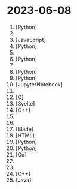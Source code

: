 # 2023-06-08

1. [](https://github.comundefined "<⚡️> SuperAGI - A dev-first open source autonomous AI agent framework. Enabling developers to build, manage & run useful autonomous agents quickly and reliably.") [Python]
2. [](https://github.comundefined "科技爱好者周刊，每周五发布") 
3. [](https://github.comundefined "Starter files, final projects, and FAQ for my Ultimate React course") [JavaScript]
4. [](https://github.comundefined "Enable everyone to develop, optimize and deploy AI models natively on everyone's devices.") [Python]
5. [](https://github.comundefined "Segment Anything in High Quality") 
6. [](https://github.comundefined "It's React, but in Python") [Python]
7. [](https://github.comundefined "Collection of Summer 2023 & Summer 2024 tech internships!") 
8. [](https://github.comundefined "Decoupling Reasoning from Observations for Efficient Augmented Language Models") [Python]
9. [](https://github.comundefined "OpenDAN is an open source Personal AI OS , which consolidates various AI modules in one place for your personal use.") [Python]
10. [](https://github.comundefined "A collection of scientific methods, processes, algorithms, and systems to build stories & models. This roadmap contains 16 Chapters, whether you are a fresher in the field or an experienced professional who wants to transition into Data Science & AI") [JupyterNotebook]
11. [](https://github.comundefined "A list of Summer 2024 internships for software engineering, updated automatically everyday") 
12. [](https://github.comundefined "Port of Facebook's LLaMA model in C/C++") [C]
13. [](https://github.comundefined "Open source codebase powering the HuggingChat app") [Svelte]
14. [](https://github.comundefined "100% Open Source CSGO") [C++]
15. [](https://github.comundefined "Curated list of project-based tutorials") 
16. [](https://github.comundefined "The Mojo Programming Language") 
17. [](https://github.comundefined "LLMs custom-chatbots console ⚡") [Blade]
18. [](https://github.comundefined "用 Vue3 和 Go 搭建的微软 New Bing 演示站点，拥有一致的 UI 体验，支持 ChatGPT 提示词，国内可用。") [HTML]
19. [](https://github.comundefined "CodeTF: One-stop Transformer Library for State-of-the-art Code LLM") [Python]
20. [](https://github.comundefined "👋 Hey there new grad🎉! We've put together a collection of full-time job openings for SWE, Quant, PM and tech roles in 2024! 🚀") [Python]
21. [](https://github.comundefined "Database migrations. CLI and Golang library.") [Go]
22. [](https://github.comundefined "📚 Freely available programming books") 
23. [](https://github.comundefined "A collection of New Grad full time roles in SWE, Quant, and PM.") 
24. [](https://github.comundefined "Fast C++ logging library.") [C++]
25. [](https://github.comundefined "Java 开发的 ChatGPT 的项目，基于 Spring Boot 3 和 JDK 17，支持 AccessToken 和 ApiKey 模式。") [Java]
